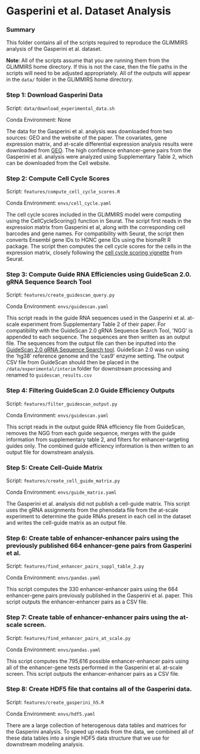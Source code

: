 # Gasperini et al. Dataset Analysis

### Summary
This folder contains all of the scripts required to reproduce the GLiMMIRS analysis of the Gasperini et al. dataset.

**Note**: All of the scripts assume that you are running them from the GLiMMIRS home directory. If this is not the case, then the file paths in the scripts will need to be adjusted appropriately. All of the outputs will appear in the ```data/``` folder in the GLiMMIRS home directory. 

### Step 1: Download Gasperini Data
Script: ```data/download_experimental_data.sh```

Conda Environment: None

The data for the Gasperini et al. analysis was downloaded from two sources: GEO and the website of the paper. The covariates, gene expression matrix, and at-scale differential expression analysis results were downloaded from [GEO](https://www.ncbi.nlm.nih.gov/geo/query/acc.cgi?acc=GSE120861). The high confidence enhancer-gene pairs from the Gasperini et al. analysis were analyzed using Supplementary Table 2, which can be downloaded from the Cell website. 

### Step 2: Compute Cell Cycle Scores
Script: ```features/compute_cell_cycle_scores.R```

Conda Environment: ```envs/cell_cycle.yaml```

The cell cycle scores included in the GLiMMIRS model were computing using the CellCycleScoring() function in Seurat. The script first reads in the expression matrix from Gasperini et al, along with the corresponding cell barcodes and gene names. For compatibility with Seurat, the script then converts Ensembl gene IDs to HGNC gene IDs using the biomaRt R package. The script then computes the cell cycle scores for the cells in the expression matrix, closely following the [cell cycle scoring vignette](https://satijalab.org/seurat/articles/cell_cycle_vignette.html) from Seurat.

### Step 3: Compute Guide RNA Efficiencies using GuideScan 2.0. gRNA Sequence Search Tool
Script: ```features/create_guidescan_query.py```

Conda Environment: ```envs/guidescan.yaml```

This script reads in the guide RNA sequences used in the Gasperini et al. at-scale experiment from Supplementary Table 2 of their paper. For compatibility with the GuideScan 2.0 gRNA Sequence Search Tool, 'NGG' is appended to each sequence. The sequences are then written as an output file. The sequences from the output file can then be inputted into the [GuideScan 2.0 gRNA Sequence Search tool](https://guidescan.com/grna). GuideScan 2.0 was run using the 'hg38' reference genome and the 'cas9' enzyme setting. The output CSV file from GuideScan should then be placed in the ```/data/experimental/interim``` folder for downstream processing and renamed to ```guidescan_results.csv```

### Step 4: Filtering GuideScan 2.0 Guide Efficiency Outputs
Script: ```features/filter_guidescan_output.py```

Conda Environment: ```envs/guidescan.yaml```

This script reads in the output guide RNA efficiency file from GuideScan, removes the NGG from each guide sequence, merges with the guide information from supplementary table 2, and filters for enhancer-targeting guides only. The combined guide efficiency information is then written to an output file for downstream analysis.

### Step 5: Create Cell-Guide Matrix
Script: ```features/create_cell_guide_matrix.py``` 

Conda Environment: ```envs/guide_matrix.yaml```

The Gasperini et al. analysis did not publish a cell-guide matrix. This script uses the gRNA assignments from the phenodata file from the at-scale experiment to determine the guide RNAs present in each cell in the dataset and writes the cell-guide matrix as an output file.

### Step 6: Create table of enhancer-enhancer pairs using the previously published 664 enhancer-gene pairs from Gasperini et al.
Script: ```features/find_enhancer_pairs_suppl_table_2.py```

Conda Environment: ```envs/pandas.yaml```

This script computes the 330 enhancer-enhancer pairs using the 664 enhancer-gene pairs previously published in the Gasperini et al. paper. This script outputs the enhancer-enhancer pairs as a CSV file.


### Step 7: Create table of enhancer-enhancer pairs using the at-scale screen.
Script: ```features/find_enhancer_pairs_at_scale.py```

Conda Environment: ```envs/pandas.yaml```

This script computes the 795,616 possible enhancer-enhancer pairs using all of the enhancer-gene tests performed in the Gasperini et al. at-scale screen. This script outputs the enhancer-enhancer pairs as a CSV file.

### Step 8: Create HDF5 file that contains all of the Gasperini data.
Script: ```features/create_gasperini_h5.R```

Conda Environment: ```envs/hdf5.yaml```

There are a large collection of heterogenous data tables and matrices for the Gasperini analysis. To speed up reads from the data, we combined all of these data tables into a single HDF5 data structure that we use for downstream modeling analysis.

